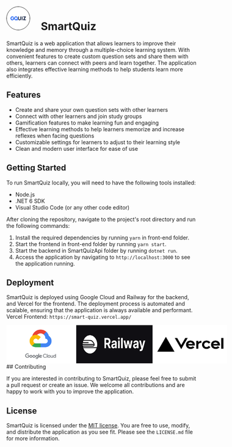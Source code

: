 # <img src="./docs/images/Logo-app.jpg" width="60" height="60" style="border-radius: 50%; margin-right: 15px; border: 1px solid black;"/>&nbsp; SmartQuiz
<!-- <div style="display: flex; align-items: center; ">
  <img src="./docs/images/Logo-app.jpg" width="60" height="60" style="border-radius: 50%; margin-right: 15px; border: 1px solid black;"/>&nbsp;
  <h1>SmartQuiz</h1>
</div>
-->
SmartQuiz is a web application that allows learners to improve their knowledge and memory through a multiple-choice learning system. With convenient features to create custom question sets and share them with others, learners can connect with peers and learn together. The application also integrates effective learning methods to help students learn more efficiently.

## Features

- Create and share your own question sets with other learners
- Connect with other learners and join study groups
- Gamification features to make learning fun and engaging
- Effective learning methods to help learners memorize and increase reflexes when facing questions
- Customizable settings for learners to adjust to their learning style
- Clean and modern user interface for ease of use

## Getting Started

To run SmartQuiz locally, you will need to have the following tools installed:

- Node.js
- .NET 6 SDK
- Visual Studio Code (or any other code editor)

After cloning the repository, navigate to the project's root directory and run the following commands:

1. Install the required dependencies by running `yarn` in front-end folder.
2. Start the frontend in front-end folder by running `yarn start`.
3. Start the backend in SmartQuizApi folder by running `dotnet run`.
4. Access the application by navigating to `http://localhost:3000` to see the application running.

## Deployment

SmartQuiz is deployed using Google Cloud and Railway for the backend, and Vercel for the frontend. The deployment process is automated and scalable, ensuring that the application is always available and performant. Vercel Frontend: `https://smart-quiz.vercel.app/`

<div style="display: flex; align-items: center; justify-content: space-around;">
<img src="./docs/images/google-cloud.png" width="200" height="100" />&nbsp;<img src="./docs/images/railway.png" width="200" height="100" />&nbsp; <img src="./docs/images/vercel.png" width="200" height="100" />&nbsp; 
</div>
## Contributing

If you are interested in contributing to SmartQuiz, please feel free to submit a pull request or create an issue. We welcome all contributions and are happy to work with you to improve the application.

## License

SmartQuiz is licensed under the [MIT license](LICENSE.md). You are free to use, modify, and distribute the application as you see fit. Please see the `LICENSE.md` file for more information.
